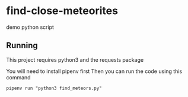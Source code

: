 # find-close-meteorites
demo python script


## Running

This project requires python3 and the requests package

You will need to install pipenv first
Then you can run the code using this command

`pipenv run "python3 find_meteors.py"`
